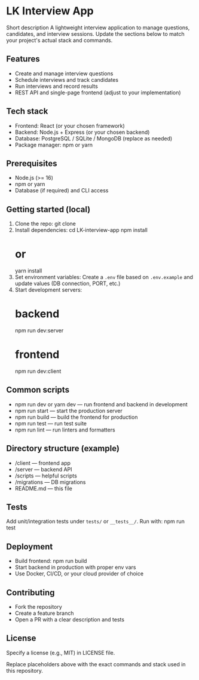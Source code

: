 # LK Interview App

Short description
A lightweight interview application to manage questions, candidates, and interview sessions. Update the sections below to match your project's actual stack and commands.

## Features
- Create and manage interview questions
- Schedule interviews and track candidates
- Run interviews and record results
- REST API and single-page frontend (adjust to your implementation)

## Tech stack
- Frontend: React (or your chosen framework)
- Backend: Node.js + Express (or your chosen backend)
- Database: PostgreSQL / SQLite / MongoDB (replace as needed)
- Package manager: npm or yarn

## Prerequisites
- Node.js (>= 16)
- npm or yarn
- Database (if required) and CLI access

## Getting started (local)
1. Clone the repo:
    git clone <repo-url>
2. Install dependencies:
    cd LK-interview-app
    npm install
    # or
    yarn install
3. Set environment variables:
    Create a `.env` file based on `.env.example` and update values (DB connection, PORT, etc.)
4. Start development servers:
    # backend
    npm run dev:server
    # frontend
    npm run dev:client

## Common scripts
- npm run dev or yarn dev — run frontend and backend in development
- npm run start — start the production server
- npm run build — build the frontend for production
- npm run test — run test suite
- npm run lint — run linters and formatters

## Directory structure (example)
- /client — frontend app
- /server — backend API
- /scripts — helpful scripts
- /migrations — DB migrations
- README.md — this file

## Tests
Add unit/integration tests under `tests/` or `__tests__/`. Run with:
npm run test

## Deployment
- Build frontend: npm run build
- Start backend in production with proper env vars
- Use Docker, CI/CD, or your cloud provider of choice

## Contributing
- Fork the repository
- Create a feature branch
- Open a PR with a clear description and tests

## License
Specify a license (e.g., MIT) in LICENSE file.

Replace placeholders above with the exact commands and stack used in this repository.